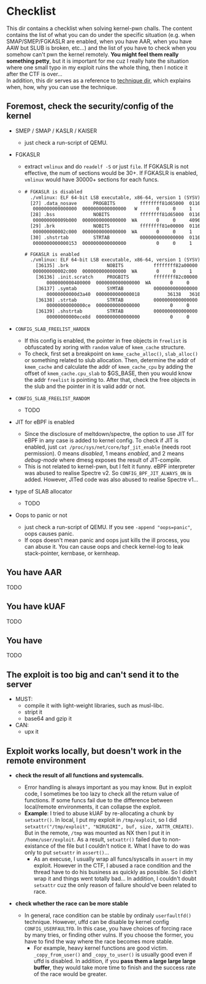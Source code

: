 # Checklist
This dir contains a checklist when solving kernel-pwn challs. The content contains the list of what you can do under the specific situation (e.g. when SMAP/SMEP/FGKASLR are enabled, when you have AAR, when you have AAW but SLUB is broken, etc...) and the list of you have to check when you somehow can't pwn the kernel remotely.  **You might feel them really something petty**, but it is important for me cuz I really hate the situation where one small typo in my exploit ruins the whole thing, then I notice it after the CTF is over...  
In addition, this dir serves as a reference to [technique dir](../technique/), which explains when, how, why you can use the technique.
  
## Foremost, check the security/config of the kernel
- SMEP / SMAP / KASLR / KAISER
  - just check a run-script of QEMU.
- FGKASLR
  - extract `vmlinux` and do `readelf -S` or just `file`. If FGKASLR is not effective, the num of sections would be 30+. If FGKASLR is enabled, `vmlinux` would have 30000+ sections for each funcs.
  - ```fgkaslr-sections-example.txt
    # FGKASLR is disabled
      ./vmlinux: ELF 64-bit LSB executable, x86-64, version 1 (SYSV), statically linked, BuildID[sha1]=db725bd7b3223f4526170dcdf997a069aba00508, stripped
      [27] .data_nosave      PROGBITS         ffffffff81d65000  01165000
       0000000000000000  0000000000000000   W       0     0     1
      [28] .bss              NOBITS           ffffffff81d65000  01165000
       000000000009b000  0000000000000000  WA       0     0     4096
      [29] .brk              NOBITS           ffffffff81e00000  01165000
       000000000002c000  0000000000000000  WA       0     0     1
      [30] .shstrtab         STRTAB           0000000000000000  01165000
       0000000000000153  0000000000000000           0     0     1

    # FGKASLR is enabled
      ./vmlinux: ELF 64-bit LSB executable, x86-64, version 1 (SYSV), too many section (36140)
        [36135] .brk              NOBITS           ffffffff82a00000  01870000
       000000000002c000  0000000000000000  WA       0     0     1
        [36136] .init.scratch     PROGBITS         ffffffff82c00000  02000000
            0000000000400000  0000000000000000  WA       0     0     32
        [36137] .symtab           SYMTAB           0000000000000000  02400000
            00000000000d3a40  0000000000000018          36138   36107     8
        [36138] .strtab           STRTAB           0000000000000000  024d3a40
            00000000000000ce  0000000000000000           0     0     1
        [36139] .shstrtab         STRTAB           0000000000000000  024d4590
            00000000000ece8d  0000000000000000           0     0     1
    ```
- `CONFIG_SLAB_FREELIST_HARDEN`
  - If this config is enabled, the pointer in free objects in `freelist` is obfuscated by xoring with `random` value of `kmem_cache` structure.
  - To check, first set a breakpoint on `kmme_cache_alloc()`, `slab_alloc()` or something related to slub allocation. Then, determine the addr of `kmem_cache` and calculate the addr of `kmem_cache_cpu` by adding the offset of `kmem_cache.cpu_slab` to $GS_BASE, then you would know the addr `freelist` is pointing to. After that, check the free objects in the slub and the pointer in it is valid addr or not.

- `CONFIG_SLAB_FREELIST_RANDOM`
  - TODO
  
- JIT for eBPF is enabled
  - Since the disclosure of meltdown/spectre, the option to use JIT for eBPF in any case is added to kernel config. To check if JIT is enabled, just `cat /proc/sys/net/core/bpf_jit_enable` (needs root permission). 0 means *disabled*, 1 means *enabled*, and 2 means *debug-mode* where dmesg exposes the result of JIT-compile.
  - This is not related to kernel-pwn, but I felt it funny. eBPF interpreter was abused to realise Spectre v2. So `CONFIG_BPF_JIT_ALWAYS_ON` is added. However, JITed code was also abused to realise Spectre v1...

- type of SLAB allocator
  - TODO

- Oops to panic or not
  - just check a run-script of QEMU. If you see `-append "oops=panic"`, oops causes panic.
  - If oops doesn't mean panic and oops just kills the ill process, you can abuse it. You can cause oops and check kernel-log to leak stack-pointer, kernbase, or kernheap.

## You have AAR
TODO

## You have kUAF
TODO

## You have 
TODO

## The exploit is too big and can't send it to the server
- MUST:
  - compile it with light-weight libraries, such as musl-libc.
  - stript it
  - base64 and gzip it
- CAN:
  - upx it
  
## Exploit works locally, but doesn't work in the remote environment
- **check the result of all functions and systemcalls.**
  - Error handling is always important as you may know. But in exploit code, I sometimes be too lazy to check all the return value of functions. If some funcs fail due to the difference between local/remote environments, it can collapse the exploit.
  - **Example**: I tried to abuse kUAF by re-allocating a chunk by `setxattr()`. In local, I put my exploit in `/tmp/exploit`, so I did `setxattr("/tmp/exploit", "NIRUGIRI", buf, size, XATTR_CREATE)`. But in the remote, `/tmp` was mounted as NX then I put it in `/home/user/exploit`. As a result, `setxattr()` failed due to non-existance of the file but I couldn't notice it. What I have to do was only to put `setxattr` in `assert()`...
    - As an execuse, I usually wrap all funcs/syscalls in `assert` in my exploit. However in the CTF, I abused a race condition and the thread have to do his business as quickly as possible. So I didn't wrap it and things went totally bad...  In addition, I couldn't doubt `setxattr` cuz the only reason of failure should've been related to race.   
  
- **check whether the race can be more stable**
    - In general, race condition can be stable by ordinaly `userfaultfd()` technique. However, uffd can be disable by kernel config `CONFIG_USERFAULTFD`. In this case, you have choices of forcing race by many tries, or finding other vulns. If you choose the former, you have to find the way where the race becomes more stable.  
      - For example, heavy kernel functions are good victim. `_copy_from_user()` and `_copy_to_user()` is usually good even if uffd is disabled.  In addition, if you **pass them a large large large buffer**, they would take more time to finish and the success rate of the race would be greater.
